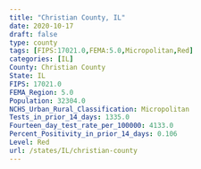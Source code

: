```yaml
---
title: "Christian County, IL"
date: 2020-10-17
draft: false
type: county
tags: [FIPS:17021.0,FEMA:5.0,Micropolitan,Red]
categories: [IL]
County: Christian County
State: IL
FIPS: 17021.0
FEMA_Region: 5.0
Population: 32304.0
NCHS_Urban_Rural_Classification: Micropolitan
Tests_in_prior_14_days: 1335.0
Fourteen_day_test_rate_per_100000: 4133.0
Percent_Positivity_in_prior_14_days: 0.106
Level: Red
url: /states/IL/christian-county
---
```



